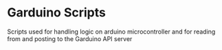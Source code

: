 # Garduino Scripts

Scripts used for handling logic on arduino microcontroller and for reading from and posting to the Garduino API server
